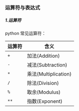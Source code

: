 ### 运算符与表达式

##### 1.运算符

python 常见运算符：

|运算符|含义|
|--|--|
|`+`|加法(Addition)|
|`-`|减法(Subtraction)|
|`*`|乘法(Multiplication)|
|`/`|除法(Division)|
|`%`|取余(Modulus)|
|`**`|指数(Exponent)|
